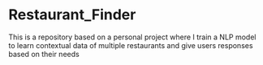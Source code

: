 # Restaurant_Finder
This is a repository based on a personal project where I train a NLP model to learn contextual data of multiple restaurants and give users responses based on their needs
